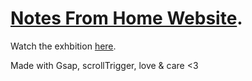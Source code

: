 

# [Notes From Home Website](https://www.notesfromhome.art).

Watch the exhbition [here](https://www.notesfromhome.art).

Made with Gsap, scrollTrigger, love & care <3
